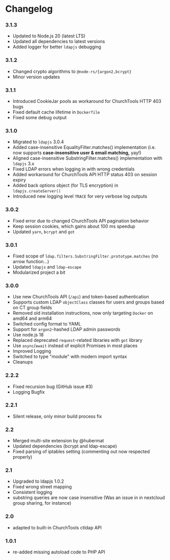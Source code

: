 # Changelog

### 3.1.3
- Updated to Node.js 20 (latest LTS)
- Updated all dependencies to latest versions
- Added logger for better `ldapjs` debugging

### 3.1.2
- Changed crypto algorithms to `@node-rs/{argon2,bcrypt}`
- Minor version updates

### 3.1.1
- Introduced CookieJar pools as workaround for ChurchTools HTTP 403 bugs
- Fixed default cache lifetime in `Dockerfile`
- Fixed some debug output

### 3.1.0
- Migrated to `ldapjs` 3.0.4
- Added case-insensitive EqualityFilter.matches() implementation
(i.e. now supports **case-insensitive user & email matching,** yay!)
- Aligned case-insensitive SubstringFilter.matches() implementation with `ldapjs` 3.x
- Fixed LDAP errors when logging in with wrong credentials
- Added workaround for ChurchTools API HTTP status 403 on session expiry
- Added back options object (for TLS encryption) in `ldapjs.createServer()`
- Introduced new logging level `TRACE` for very verbose log outputs

### 3.0.2
- Fixed error due to changed ChurchTools API pagination behavior
- Keep session cookies, which gains about 100 ms speedup
- Updated `yarn`, `bcrypt` and `got`

### 3.0.1
- Fixed scope of `ldap.filters.SubstringFilter.prototype.matches` (no arrow function...)
- Updated `ldapjs` and `ldap-escape`
- Modularized project a bit

### 3.0.0
- Use new ChurchTools API (`/api`) and token-based authentication
- Supports custom LDAP `objectClass` classes for users and groups based on CT group fields
- Removed old installation instructions, now only targeting `Docker` on amd64 and arm64
- Switched config format to YAML
- Support for `argon2`-hashed LDAP admin passwords
- Use node.js 18
- Replaced deprecated `request`-related libraries with `got` library
- Use `async`/`await` instead of explicit Promises in most places
- Improved Logging
- Switched to type "module" with modern import syntax
- Cleanups

### 2.2.2
- Fixed recursion bug (GitHub issue #3)
- Logging Bugfix

### 2.2.1
- Silent release, only minor build process fix

### 2.2
- Merged multi-site extension by @hubermat
- Updated dependencies (bcrypt and ldap-escape)
- Fixed parsing of iptables setting (commenting out now respected properly)

### 2.1
- Upgraded to ldapjs 1.0.2
- Fixed wrong street mapping
- Consistent logging
- substring queries are now case insensitive
  (Was an issue in in nextcloud group sharing, for instance)

### 2.0
- adapted to built-in ChurchTools ctldap API

### 1.0.1
- re-added missing autoload code to PHP API